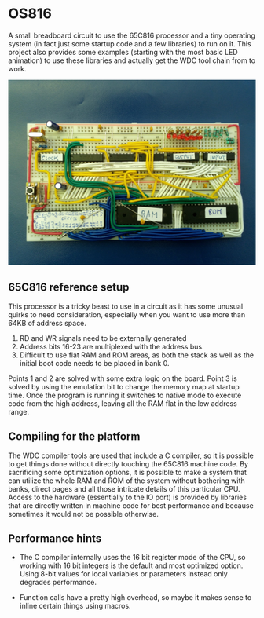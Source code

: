 # OS816

A small breadboard circuit to use the 65C816 processor and a tiny operating system
(in fact just some startup code and a few libraries) to run on it.
This project also provides some examples (starting with the most basic LED animation) 
to use these libraries and actually get the WDC tool chain from to work.

![alt text](os816breadboard.jpg "Reference setup on breadboard")

## 65C816 reference setup

This processor is a tricky beast to use in a circuit as it has some unusual quirks to need consideration,
especially when you want to use more than 64KB of address space.

1. RD and WR signals need to be externally generated
2. Address bits 16-23 are multiplexed with the address bus.
3. Difficult to use flat RAM and ROM areas, as both the stack as well as the initial boot code needs to be 
placed in bank 0.

Points 1 and 2 are solved with some extra logic on the board. Point 3 is solved by using the emulation bit
to change the memory map at startup time. Once the program is running it switches to native mode to execute code
from the high address, leaving all the RAM flat in the low address range.

## Compiling for the platform

The WDC compiler tools are used that include a C compiler, so it is possible to
get things done without directly touching the 65C816 machine code. By sacrificing 
some optimization options, it is possible to make a system that can utilize the whole
RAM and ROM of the system without bothering with banks, direct pages and all those
intricate details of this particular CPU.
Access to the hardware (essentially to the IO port) is provided by libraries that are directly
written in machine code for best performance and because sometimes it would not be 
possible otherwise.

## Performance hints

* The C compiler internally uses the 16 bit register mode of the CPU, so working
with 16 bit integers is the default and most optimized option. Using 8-bit values for
local variables or parameters instead only degrades performance. 

* Function calls have a pretty high overhead, so maybe it makes sense to inline 
certain things using macros.

